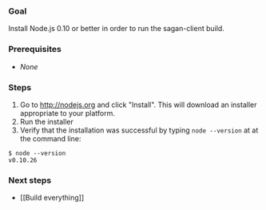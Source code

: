 ### Goal

Install Node.js 0.10 or better in order to run the sagan-client build.

### Prerequisites

 - *None*

### Steps

1. Go to http://nodejs.org and click "Install". This will download an installer appropriate to your platform.
2. Run the installer
3. Verify that the installation was successful by typing `node --version` at at the command line:
```
$ node --version
v0.10.26
```

### Next steps

 - [[Build everything]]